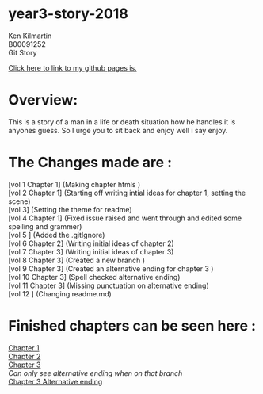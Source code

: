 # year3-story-2018

Ken Kilmartin<br>
B00091252<br>
Git Story<br>

 
<a href ="https://kenkilmartin.github.io/year3-story-2018/"> Click here to link to my github pages is.  </a> 
<br>

<h1>Overview: </h1>
This is a story of a man in a life or death situation how he handles it is anyones guess. So I urge you to sit back and enjoy well i say enjoy.


<h1> The Changes made are : </h1>
[vol 1 Chapter 1] (Making chapter htmls ) <br>
[vol 2 Chapter 1] (Starting off writing intial ideas for chapter 1, setting the scene)
<br>
[vol 3] (Setting the theme for readme) <br>
[vol 4 Chapter 1] (Fixed issue raised and went through and edited some spelling and grammer)
<br>
[vol 5 ] (Added the .gitIgnore) <br>
[vol 6 Chapter 2] (Writing initial ideas of chapter 2)
<br>
[vol 7 Chapter 3] (Writing initial ideas of chapter 3)
<br>
[vol 8 Chapter 3] (Created a new branch )
<br>
[vol 9 Chapter 3] (Created an alternative ending for chapter 3 )
<br>
[vol 10 Chapter 3] (Spell checked alternative ending)<br>
[vol 11 Chapter 3] (Missing punctuation on alternative ending) <br>
[vol 12 ] (Changing readme.md) <br>


<h1> Finished chapters can be seen here : </h1>

[Chapter 1](Chapter1.html)<br>
[Chapter 2](Chapter2.html)<br>
[Chapter 3](Chapter3.html)<br>
<i>Can only see alternative ending when on that branch   </i> <br>
[Chapter 3 Alternative ending](Chapter3_alternative_ending.html)<br>
</a> 
<br>